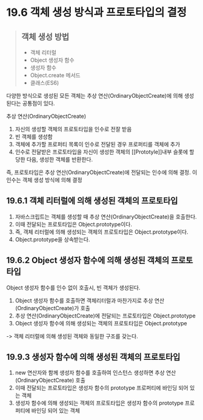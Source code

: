 # 19.6 객체 생성 방식과 프로토타입의 결정

> ## 객체 생성 방법
>
> - 객체 리터럴
> - Object 생성자 함수
> - 생성자 함수
> - Object.create 메서드
> - 클래스(ES6)

다양한 방식으로 생성된 모든 객체는 추상 연산(OrdinaryObjectCreate)에 의해 생성된다는 공통점이 있다.

추상 연산(OrdinaryObjectCreate)

1. 자신의 생성할 객체의 프로토타입을 인수로 전잘 받음
2. 빈 객체를 생성함
3. 객체에 추가할 프로퍼티 목록이 인수로 전달된 경우 프로퍼티를 객체에 추가
4. 인수로 전달받은 프로토타입을 자신이 생성한 객체의 [[Prototyle]]내부 슬롯에 할당한 다음, 생성한 객체를 반환한다.

즉, 프로토타입은 추상 연산(OrdinaryObjectCreate)에 전달되는 인수에 의해 결정. 이 인수는 객체 생성 방식에 의해 결정

## 19.6.1 객체 리터럴에 의해 생성된 객체의 프로토타입

1. 자바스크립트는 객체를 생성할 때 추상 연산(OrdinaryObjectCreate)을 호출한다.
2. 이때 전달되는 프로토타입은 Object.prototype이다.
3. 즉, 객체 리터럴에 의해 생성되는 객체의 프로토타입은 Object.prototype이다.
4. Object.prototype을 상속받는다.

## 19.6.2 Object 생성자 함수에 의해 생성된 객체의 프로토타입

Object 생성자 함수를 인수 없이 호출시, 빈 객체가 생성된다.

1. Object 생성자 함수를 호출하면 객체리터럴과 마찬가지로 추상 연산(OrdinaryObjectCreate)가 호출
2. 추상 연산(OrdinaryObjectCreate)에 전달되는 프로토타입은 Object.prototype
3. Object 생성자 함수에 의해 생성되는 객체의 프로토타입은 Object.prototype

-> 객체 리터럴에 의해 생성된 객체와 동일한 구조를 갖는다.

## 19.9.3 생성자 함수에 의해 생성된 객체의 프로토타입

1. new 연산자와 함께 생성자 함수를 호출하여 인스턴스 생성하면 추상 연산(OrdinaryObjectCreate) 호출
2. 이때 전달되는 프로토타입은 생성자 함수의 prototype 프로퍼티에 바인딩 되어 있는 객체
3. 생성자 함수에 의해 생성되는 객체의 프로토타입은 생성자 함수의 prototype 프로퍼티에 바인딩 되어 있는 객체
